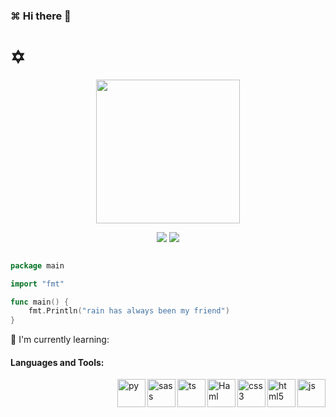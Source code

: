 ### ⌘ Hi there 👋





# ✡
<p align="center">
<img width="230" height="230" src="https://encrypted-tbn0.gstatic.com/images?q=tbn:ANd9GcSL6-PePr71eGYosgD6PYBQRqd6eDCUHoloWg&usqp=CAU" />
</p>
<p align="center">
<img src="https://github-readme-stats.vercel.app/api?username=Lingz-ui&show_icons=true&theme=radical"/>
<img src="https://github-readme-stats.vercel.app/api/top-langs/?username=Lingz-ui&show_icons=true&theme=radical" />
</p>


<!--![github toplang](https://github-readme-stats.vercel.app/api/top-langs/?username=Lingz-ui&layout=compact&theme=nightowl)-->
```go

package main

import "fmt"

func main() {
    fmt.Println("rain has always been my friend")
}
```

:page_with_curl: I'm currently learning:
#### Languages and Tools:

<img align="right" alt="js" width="45px" src="https://i.ibb.co/PTMpZF1/1633694131337.png" />
<img align="right" alt="html5" width="45px" src="https://i.ibb.co/Gn517kM/1633695675200.png" />
<img align="right" alt="css3" width="45px" src="https://i.ibb.co/3RXpS6G/1633696152099.png" />
<img align="right" alt="Haml" width="45px" src="https://i.ibb.co/smVCWsr/Haml.png" />
<img align="right" alt="ts" width="45px" src="https://i.ibb.co/SxHNzvh/ts.png" />
<img align="right" alt="sass" width="45px" src="https://i.ibb.co/MBnX4GX/sass-1.png" />
<img align="right" alt="py" width="45px" src="https://i.ibb.co/wgNvZ1N/python.png" />



